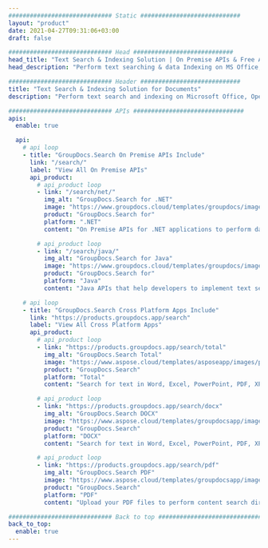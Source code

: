 ```yaml
---
############################# Static ############################
layout: "product"
date: 2021-04-27T09:31:06+03:00
draft: false

############################# Head ############################
head_title: "Text Search & Indexing Solution | On Premise APIs & Free App"
head_description: "Perform text searching & data Indexing on MS Office, OpenDocument, PDF & other File Formats using On Premise APIs or use the online Document Search App."

############################# Header ############################
title: "Text Search & Indexing Solution for Documents"
description: "Perform text search and indexing on Microsoft Office, OpenOffice, PDF and many other document file formats."

############################# APIs ###############################
apis:
  enable: true

  api:
    # api loop
    - title: "GroupDocs.Search On Premise APIs Include"
      link: "/search/"
      label: "View All On Premise APIs"
      api_product:
        # api_product loop
        - link: "/search/net/"
          img_alt: "GroupDocs.Search for .NET"
          image: "https://www.groupdocs.cloud/templates/groupdocs/images/product-logos/groupdocs-search-net.png"
          product: "GroupDocs.Search for"
          platform: ".NET"
          content: "On Premise APIs for .NET applications to perform data indexing and text search in your documents."

        # api_product loop
        - link: "/search/java/"
          img_alt: "GroupDocs.Search for Java"
          image: "https://www.groupdocs.cloud/templates/groupdocs/images/product-logos/groupdocs-search-java.png"
          product: "GroupDocs.Search for"
          platform: "Java"
          content: "Java APIs that help developers to implement text search and data indexing for the provided documents in Java based applications."

    # api loop
    - title: "GroupDocs.Search Cross Platform Apps Include"
      link: "https://products.groupdocs.app/search"
      label: "View All Cross Platform Apps"
      api_product:
        # api_product loop
        - link: "https://products.groupdocs.app/search/total"
          img_alt: "GroupDocs.Search Total"
          image: "https://www.aspose.cloud/templates/asposeapp/images/products/logo/aspose_search-app.png"
          product: "GroupDocs.Search"
          platform: "Total"
          content: "Search for text in Word, Excel, PowerPoint, PDF, XPS & many other types of files."

        # api_product loop
        - link: "https://products.groupdocs.app/search/docx"
          img_alt: "GroupDocs.Search DOCX"
          image: "https://www.aspose.cloud/templates/groupdocsapp/images/products/logo/groupdocs_words-app.png"
          product: "GroupDocs.Search"
          platform: "DOCX"
          content: "Search for text in Word, Excel, PowerPoint, PDF, XPS &amp; many other types of files."

        # api_product loop
        - link: "https://products.groupdocs.app/search/pdf"
          img_alt: "GroupDocs.Search PDF"
          image: "https://www.aspose.cloud/templates/groupdocsapp/images/products/logo/groupdocs_pdf-app.png"
          product: "GroupDocs.Search"
          platform: "PDF"
          content: "Upload your PDF files to perform content search directly from a web browser."

############################# Back to top ###############################
back_to_top:
  enable: true
---
```

